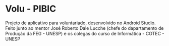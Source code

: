 # Volu - PIBIC
 Projeto de aplicativo para voluntariado, desenvolvido no Android Studio. Feito junto ao mentor José Roberto Dale Lucche (chefe do dapartamento de Produção da FEG - UNESP) e os colegas do curso de Informática - COTEC - UNESP
